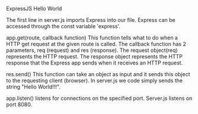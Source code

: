 ExpressJS Hello World

The first line in server.js imports Express into our file. Express can be accessed through the const variable 'express'. 

app.get(route, callback function)
This function tells what to do when a HTTP get request at the given route is called. The callback function has 2 parameters, req (request) and res (response). The request object(req) represents the HTTP request. The response object represents the HTTP response that the Express app sends when it receives an HTTP request.

res.send()
This function can take an object as input and it sends this object to the requesting client (browser). In server.js we code simply sends the string "Hello World!!!".

app.listen()
listens for connections on the specified port. Server.js listens on port 8080.